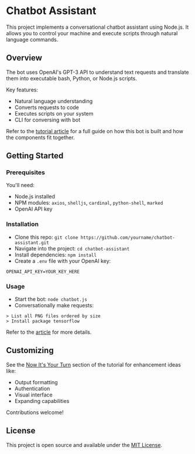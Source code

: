 # Chatbot Assistant

This project implements a conversational chatbot assistant using Node.js. It allows you to control your machine and execute scripts through natural language commands.

## Overview

The bot uses OpenAI's GPT-3 API to understand text requests and translate them into executable bash, Python, or Node.js scripts.

Key features:

- Natural language understanding
- Converts requests to code
- Executes scripts on your system
- CLI for conversing with bot

Refer to the [tutorial article](https://medium.com/@sschepis/building-a-gpt-driven-chatbot-assistant-ai-interpreter-with-node-js-e7ee29d0c9ec) for a full guide on how this bot is built and how the components fit together.

## Getting Started

### Prerequisites

You'll need:

- Node.js installed
- NPM modules: `axios`, `shelljs`, `cardinal`, `python-shell`, `marked` 
- OpenAI API key 

### Installation

- Clone this repo: `git clone https://github.com/yourname/chatbot-assistant.git`
- Navigate into the project: `cd chatbot-assistant`
- Install dependencies: `npm install`
- Create a `.env` file with your OpenAI key:

```
OPENAI_API_KEY=YOUR_KEY_HERE 
```

### Usage

- Start the bot: `node chatbot.js`
- Conversationally make requests: 

```
> List all PNG files ordered by size
> Install package tensorflow
```

Refer to the [article](https://medium.com/@sschepis/building-a-gpt-driven-chatbot-assistant-ai-interpreter-with-node-js-e7ee29d0c9ec) for more details.

## Customizing

See the [Now It's Your Turn](https://medium.com/@sschepis/building-a-gpt-driven-chatbot-assistant-ai-interpreter-with-node-js-e7ee29d0c9ec#now-its-your-turn) section of the tutorial for enhancement ideas like:

- Output formatting
- Authentication
- Visual interface
- Expanding capabilities

Contributions welcome!

## License

This project is open source and available under the [MIT License](LICENSE).
